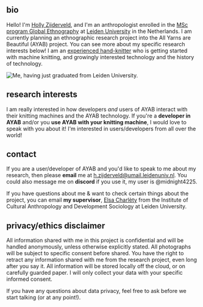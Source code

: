 ## bio
Hello! I'm [Holly Zijderveld](https://hollyz1jderveld.gothub.io), and I'm an anthropologist enrolled in the [MSc program Global Ethnography](https://www.universiteitleiden.nl/en/education/study-programmes/master/cultural-anthropology-and-development-sociology/global-ethnography) at [Leiden University](https://en.wikipedia.org/wiki/Leiden_University) in the Netherlands. I am currently planning an ethnographic research project into the All Yarns are Beautiful (AYAB) project. You can see more about my specific research interests below! I am an [experienced hand-knitter](https://www.ravelry.com/people/Midnight4225) who is getting started with machine knitting, and growingly interested technology and the history of technology.

![Me, having just graduated from Leiden University.](https://cdn.some.pics/holly/670d2806c2332.jpg)

## research interests
I am really interested in how developers *and* users of AYAB interact with their knitting machines and the AYAB technology. If you're a **developer in AYAB** and/or you **use AYAB with your knitting machine**, I would love to speak with you about it! I'm interested in users/developers from all over the world!

## contact
If you are a user/developer of AYAB and you'd like to speak to me about my research, then please **email** me at h.zijderveld@umail.leidenuniv.nl. You could also message me on **discord** if you use it, my user is @midnight4225. 

If you have questions about me & want to check certain things about the project, you can email **my supervisor**, [Elsa Charlèty](https://www.universiteitleiden.nl/en/staffmembers/elsa-charlety#tab-1) from the Institute of Cultural Anthropology and Development Sociology at Leiden University.

## privacy/ethics disclaimer
All information shared with me in this project is confidential and will be handled anonymously, unless otherwise explicitly stated. All photographs will be subject to specific consent before shared. You have the right to retract any information shared with me from the research project, even long after you say it. All information will be stored locally off the cloud, or on carefully guarded paper. I will only collect your data with your specific informed consent.

If you have any questions about data privacy, feel free to ask before we start talking (or at any point!). 
